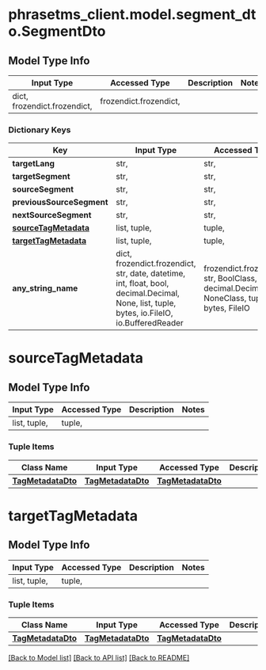 # phrasetms_client.model.segment_dto.SegmentDto

## Model Type Info

| Input Type                   | Accessed Type          | Description | Notes |
| ---------------------------- | ---------------------- | ----------- | ----- |
| dict, frozendict.frozendict, | frozendict.frozendict, |             |

### Dictionary Keys

| Key                                         | Input Type                                                                                                                                  | Accessed Type                                                                           | Description                                                        | Notes      |
| ------------------------------------------- | ------------------------------------------------------------------------------------------------------------------------------------------- | --------------------------------------------------------------------------------------- | ------------------------------------------------------------------ | ---------- |
| **targetLang**                              | str,                                                                                                                                        | str,                                                                                    |                                                                    |
| **targetSegment**                           | str,                                                                                                                                        | str,                                                                                    |                                                                    |
| **sourceSegment**                           | str,                                                                                                                                        | str,                                                                                    |                                                                    |
| **previousSourceSegment**                   | str,                                                                                                                                        | str,                                                                                    |                                                                    | [optional] |
| **nextSourceSegment**                       | str,                                                                                                                                        | str,                                                                                    |                                                                    | [optional] |
| **[sourceTagMetadata](#sourceTagMetadata)** | list, tuple,                                                                                                                                | tuple,                                                                                  |                                                                    | [optional] |
| **[targetTagMetadata](#targetTagMetadata)** | list, tuple,                                                                                                                                | tuple,                                                                                  |                                                                    | [optional] |
| **any_string_name**                         | dict, frozendict.frozendict, str, date, datetime, int, float, bool, decimal.Decimal, None, list, tuple, bytes, io.FileIO, io.BufferedReader | frozendict.frozendict, str, BoolClass, decimal.Decimal, NoneClass, tuple, bytes, FileIO | any string name can be used but the value must be the correct type | [optional] |

# sourceTagMetadata

## Model Type Info

| Input Type   | Accessed Type | Description | Notes |
| ------------ | ------------- | ----------- | ----- |
| list, tuple, | tuple,        |             |

### Tuple Items

| Class Name                              | Input Type                              | Accessed Type                           | Description | Notes |
| --------------------------------------- | --------------------------------------- | --------------------------------------- | ----------- | ----- |
| [**TagMetadataDto**](TagMetadataDto.md) | [**TagMetadataDto**](TagMetadataDto.md) | [**TagMetadataDto**](TagMetadataDto.md) |             |

# targetTagMetadata

## Model Type Info

| Input Type   | Accessed Type | Description | Notes |
| ------------ | ------------- | ----------- | ----- |
| list, tuple, | tuple,        |             |

### Tuple Items

| Class Name                              | Input Type                              | Accessed Type                           | Description | Notes |
| --------------------------------------- | --------------------------------------- | --------------------------------------- | ----------- | ----- |
| [**TagMetadataDto**](TagMetadataDto.md) | [**TagMetadataDto**](TagMetadataDto.md) | [**TagMetadataDto**](TagMetadataDto.md) |             |

[[Back to Model list]](../../README.md#documentation-for-models) [[Back to API list]](../../README.md#documentation-for-api-endpoints) [[Back to README]](../../README.md)
